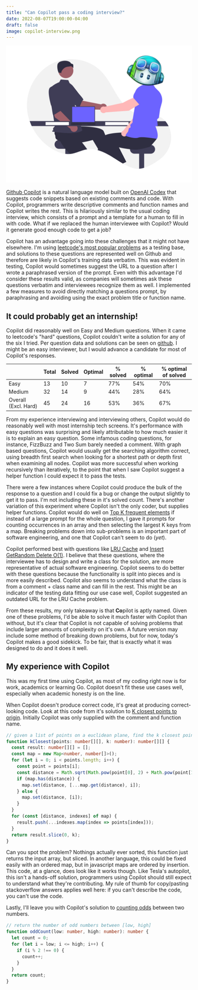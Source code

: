 ```yaml
---
title: "Can Copilot pass a coding interview?"
date: 2022-08-07T19:00:00-04:00
draft: false
image: copilot-interview.png
---
```

<meta property="og:image" content="copilot-interview.png" />

![Copilot interviewing for a job (credit: undraw.co)](copilot-interview.png)

[Github Copilot](https://github.com/features/Copilot) is a natural language model built on [OpenAI Codex](https://openai.com/blog/openai-codex/) that suggests code snippets based on existing comments and code. With Copilot, programmers write descriptive comments and function names and Copilot writes the rest. This is hilariously similar to the usual coding interview, which consists of a prompt and a template for a human to fill in with code. What if we replaced the human interviewee with Copilot? Would it generate good enough code to get a job?

Copilot has an advantage going into these challenges that it might not have elsewhere. I'm using [leetcode's most popular problems](https://leetcode.com/problemset/all/?sorting=W3sic29ydE9yZGVyIjoiREVTQ0VORElORyIsIm9yZGVyQnkiOiJGUkVRVUVOQ1kifV0%3D) as a testing base, and solutions to these questions are represented well on Github and therefore are likely in Copilot's training data verbatim. This was evident in testing, Copilot would sometimes suggest the URL to a question after I wrote a paraphrased version of the prompt. Even with this advantage I'd consider these results valid, as companies will sometimes ask these questions verbatim and interviewees recognize them as well. I implemented a few measures to avoid directly matching a questions prompt, by paraphrasing and avoiding using the exact problem title or function name.

## It could probably get an internship!

Copilot did reasonably well on Easy and Medium questions. When it came to leetcode's "hard" questions, Copilot couldn't write a solution for any of the six I tried. Per question data and solutions can be seen on [github](https://github.com/ryanmahan/Copilot-interview). I might be an easy interviewer, but I would advance a candidate for most of Copilot's responses.

|                      | Total | Solved | Optimal | % solved | % optimal | % optimal of solved |
| -------------------- | ----- | ------ | ------- | -------- | --------- | ------------------- |
| Easy                 | 13    | 10     | 7       | 77%   | 54%    | 70%              |
| Medium               | 32    | 14     | 9       | 44%   | 28%    | 64%              |
| Overall (Excl. Hard) | 45    | 24     | 16      | 53%   | 36%    | 67%              |

From my experience interviewing and interviewing others, Copilot would do reasonably well with most internship tech screens. It's performance with easy questions was surprising and likely attributable to how much easier it is to explain an easy question. Some infamous coding questions, for instance, FizzBuzz and Two Sum barely needed a comment. With graph based questions, Copilot would usually get the searching algorithm correct, using breadth first search when looking for a shortest path or depth first when examining all nodes. Copilot was more successful when working recursively than iteratively,  to the point that when I saw Copilot suggest a helper function I could expect it to pass the tests.

There were a few instances where Copilot could produce the bulk of the response to a question and I could fix a bug or change the output slightly to get it to pass. I'm not including these in it's solved count. There's another variation of this experiment where Copilot isn't the only coder, but supplies helper functions. Copilot would do well on [Top K frequent elements](https://leetcode.com/problems/top-k-frequent-elements/) if instead of a large prompt for the whole question, I gave it prompts for counting occurrences in an array and then selecting the largest K keys from a map. Breaking problems down into sub-problems is an important part of software engineering, and one that Copilot can't seem to do (*yet*).

Copilot performed best with questions like [LRU Cache](https://leetcode.com/problems/lru-cache/) and [Insert GetRandom Delete O(1)](https://leetcode.com/problems/insert-delete-getrandom-o1/). I believe that these questions, where the interviewee has to design and write a class for the solution, are more representative of actual software engineering. Copilot seems to do better with these questions because the functionality is split into pieces and is more easily described. Copilot also seems to understand what the class is from a comment + class name and can fill in the rest. This might be an indicator of the testing data fitting our use case well, Copilot suggested an outdated URL for the LRU Cache problem.

From these results, my only takeaway is that **Co**pilot is aptly named. Given one of these problems, I'd be able to solve it much faster with Copilot than without, but it's clear that Copilot is not capable of solving problems that include larger amounts of complexity on it's own. A future version may include some method of breaking down problems, but for now, today's Copilot makes a good sidekick. To be fair, that is exactly what it was designed to do and it does it well.

## My experience with Copilot

This was my first time using Copilot, as most of my coding right now is for work, academics or learning Go. Copilot doesn't fit these use cases well, especially when academic honesty is on the line. 

When Copilot doesn't produce correct code, it's great at producing correct-looking code. Look at this code from it's solution to [K closest points to origin](https://leetcode.com/problems/k-closest-points-to-origin/). Initially Copilot was only supplied with the comment and function name.

```typescript
// given a list of points on a euclidean plane, find the k closest points to the origin
function kClosest(points: number[][], k: number): number[][] {
  const result: number[][] = [];
  const map = new Map<number, number[]>();
  for (let i = 0; i < points.length; i++) {
    const point = points[i];
    const distance = Math.sqrt(Math.pow(point[0], 2) + Math.pow(point[1], 2));
    if (map.has(distance)) {
      map.set(distance, [...map.get(distance), i]);
    } else {
      map.set(distance, [i]);
    }
  }
  for (const [distance, indexes] of map) {
    result.push(...indexes.map(index => points[index]));
  }
  return result.slice(0, k);
}
```

Can you spot the problem? Nothings actually ever sorted, this function just returns the input array, but sliced. In another language, this could be fixed easily with an ordered map, but in javascript maps are ordered by insertion. This code, at a glance, does look like it works though. Like Tesla's autopilot, this isn't a hands-off solution, programmers using Copilot should still expect to understand what they're contributing. My rule of thumb for copy/pasting stackoverflow answers applies well here: if you can't describe the code, you can't use the code.

Lastly, I'll leave you with Copilot's solution to [counting odds](https://leetcode.com/problems/count-odd-numbers-in-an-interval-range) between two numbers. 

```typescript
// return the number of odd numbers between [low, high] 
function oddCount(low: number, high: number): number {
  let count = 0;
  for (let i = low; i <= high; i++) {
    if (i % 2 !== 0) {
      count++;
    }
  }
  return count;
}
```
